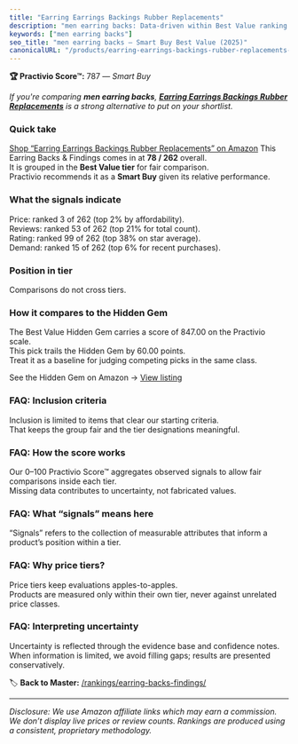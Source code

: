 ```yaml
---
title: "Earring Earrings Backings Rubber Replacements"
description: "men earring backs: Data-driven within Best Value ranking using the Practivio Score™. Positioned by quality, value, demand, findability, momentum."
keywords: ["men earring backs"]
seo_title: "men earring backs — Smart Buy Best Value (2025)"
canonicalURL: "/products/earring-earrings-backings-rubber-replacements-B08J49H745/"
---
```


**🏆 Practivio Score™:** 787 — _Smart Buy_


*If you're comparing **men earring backs**, **[Earring Earrings Backings Rubber Replacements](https://www.amazon.com/dp/B08J49H745?tag=practivio-20)** is a strong alternative to put on your shortlist.*
### Quick take
[Shop “Earring Earrings Backings Rubber Replacements” on Amazon](https://www.amazon.com/dp/B08J49H745?tag=practivio-20)
This Earring Backs & Findings comes in at **78 / 262** overall.  
It is grouped in the **Best Value tier** for fair comparison.  
Practivio recommends it as a **Smart Buy** given its relative performance.

### What the signals indicate
Price: ranked 3 of 262 (top 2% by affordability).  
Reviews: ranked 53 of 262 (top 21% for total count).  
Rating: ranked 99 of 262 (top 38% on star average).  
Demand: ranked 15 of 262 (top 6% for recent purchases).

### Position in tier
Comparisons do not cross tiers.

### How it compares to the Hidden Gem
The Best Value Hidden Gem carries a score of 847.00 on the Practivio scale.  
This pick trails the Hidden Gem by 60.00 points.  
Treat it as a baseline for judging competing picks in the same class.  

See the Hidden Gem on Amazon → [View listing](https://www.amazon.com/dp/B088X15S9T?tag=practivio-20)

### FAQ: Inclusion criteria
Inclusion is limited to items that clear our starting criteria.  
That keeps the group fair and the tier designations meaningful.

### FAQ: How the score works
Our 0–100 Practivio Score™ aggregates observed signals to allow fair comparisons inside each tier.  
Missing data contributes to uncertainty, not fabricated values.

### FAQ: What “signals” means here
“Signals” refers to the collection of measurable attributes that inform a product’s position within a tier.

### FAQ: Why price tiers?
Price tiers keep evaluations apples-to-apples.  
Products are measured only within their own tier, never against unrelated price classes.

### FAQ: Interpreting uncertainty
Uncertainty is reflected through the evidence base and confidence notes.  
When information is limited, we avoid filling gaps; results are presented conservatively.


🏷️ **Back to Master:** [/rankings/earring-backs-findings/](/rankings/earring-backs-findings/)

---
_Disclosure: We use Amazon affiliate links which may earn a commission. We don’t display live prices or review counts. Rankings are produced using a consistent, proprietary methodology._

